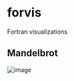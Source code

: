 # forvis
Fortran visualizations
## Mandelbrot
![image](https://github.com/user-attachments/assets/ce7aaf89-fd5d-471b-a75f-4eac6e7a8734)
